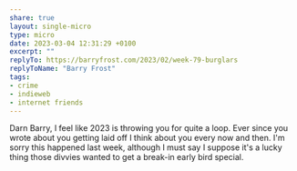 ```yaml
---
share: true
layout: single-micro
type: micro
date: 2023-03-04 12:31:29 +0100
excerpt: ""
replyTo: https://barryfrost.com/2023/02/week-79-burglars
replyToName: "Barry Frost"
tags:
- crime
- indieweb
- internet friends
---
```

Darn Barry, I feel like 2023 is throwing you for quite a loop. Ever since you wrote about you getting laid off I think about you every now and then. I'm sorry this happened last week, although I must say I suppose it's a lucky thing those divvies wanted to get a break-in early bird special.
